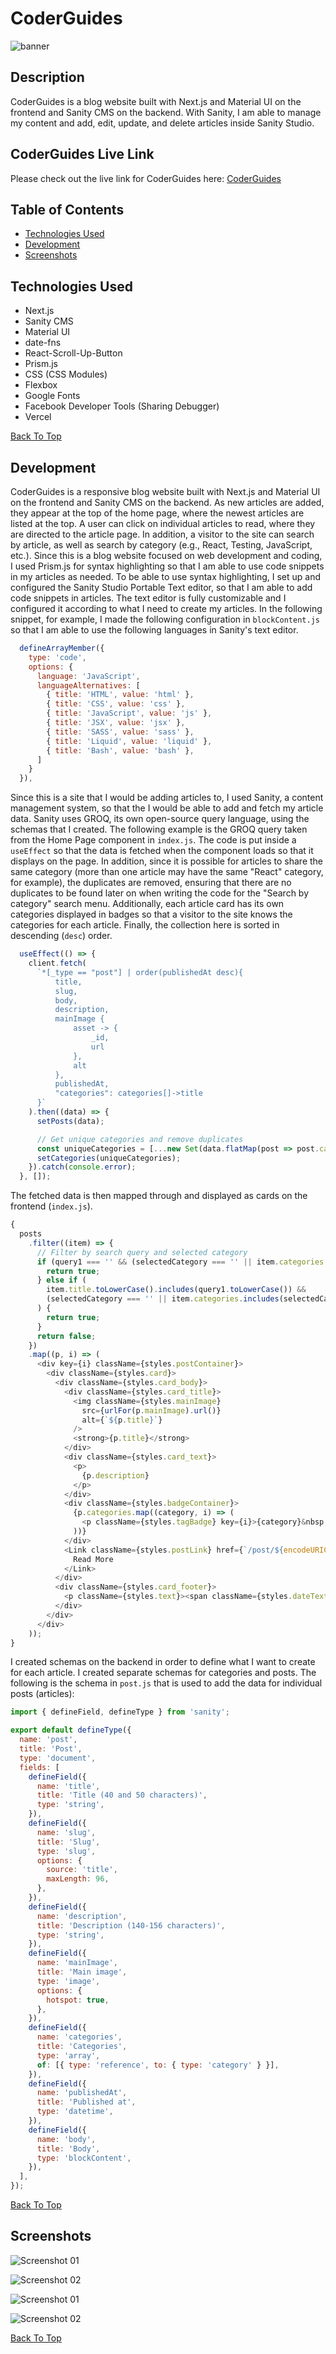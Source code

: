 # CoderGuides

![banner](https://github.com/answebdev/next-sanity2/assets/36783010/6a3f3190-a786-462c-b14b-e14510d83184)

## Description

CoderGuides is a blog website built with Next.js and Material UI on the frontend and Sanity CMS on the backend. With Sanity, I am able to manage my content and add, edit, update, and delete articles inside Sanity Studio.

## CoderGuides Live Link

Please check out the live link for CoderGuides here: [CoderGuides](https://coderguides.vercel.app/ "CoderGuides")

## Table of Contents
* [Technologies Used](#Technologies-Used)
* [Development](#Development)
* [Screenshots](#Screenshots)

## Technologies Used

* Next.js
* Sanity CMS
* Material UI
* date-fns
* React-Scroll-Up-Button
* Prism.js
* CSS (CSS Modules)
* Flexbox
* Google Fonts
* Facebook Developer Tools (Sharing Debugger)
* Vercel

[Back To Top](#Table-of-Contents)

## Development

CoderGuides is a responsive blog website built with Next.js and Material UI on the frontend and Sanity CMS on the backend. As new articles are added, they appear at the top of the home page, where the newest articles are listed at the top. A user can click on individual articles to read, where they are directed to the article page. In addition, a visitor to the site can search by article, as well as search by category (e.g., React, Testing, JavaScript, etc.). Since this is a blog website focused on web development and coding, I used Prism.js for syntax highlighting so that I am able to use code snippets in my articles as needed. To be able to use syntax highlighting, I set up and configured the Sanity Studio Portable Text editor, so that I am able to add code snippets in articles. The text editor is fully customizable and I configured it according to what I need to create my articles. In the following snippet, for example, I made the following configuration in `blockContent.js` so that I am able to use the following languages in Sanity's text editor.

```javascript
  defineArrayMember({
    type: 'code',
    options: {
      language: 'JavaScript',
      languageAlternatives: [
        { title: 'HTML', value: 'html' },
        { title: 'CSS', value: 'css' },
        { title: 'JavaScript', value: 'js' },
        { title: 'JSX', value: 'jsx' },
        { title: 'SASS', value: 'sass' },
        { title: 'Liquid', value: 'liquid' },
        { title: 'Bash', value: 'bash' },
      ]
    }
  }),
  ```

Since this is a site that I would be adding articles to, I used Sanity, a content management system, so that the I would be able to add and fetch my article data. Sanity uses GROQ, its own open-source query language, using the schemas that I created. The following example is the GROQ query taken from the Home Page component in `index.js`. The code is put inside a `useEffect` so that the data is fetched when the component loads so that it displays on the page. In addition, since it is possible for articles to share the same category (more than one article may have the same "React" category, for example), the duplicates are removed, ensuring that there are no duplicates to be found later on when writing the code for the "Search by category" search menu. Additionally, each article card has its own categories displayed in badges so that a visitor to the site knows the categories for each article. Finally, the collection here is sorted in descending (`desc`) order.


```javascript
  useEffect(() => {
    client.fetch(
      `*[_type == "post"] | order(publishedAt desc){
          title,
          slug,
          body,
          description,
          mainImage {
              asset -> {
                  _id,
                  url
              },
              alt
          },
          publishedAt,
          "categories": categories[]->title
      }`
    ).then((data) => {
      setPosts(data);

      // Get unique categories and remove duplicates
      const uniqueCategories = [...new Set(data.flatMap(post => post.categories))];
      setCategories(uniqueCategories);
    }).catch(console.error);
  }, []);
  ```

The fetched data is then mapped through and displayed as cards on the frontend (`index.js`).
```javascript
{
  posts
    .filter((item) => {
      // Filter by search query and selected category
      if (query1 === '' && (selectedCategory === '' || item.categories.includes(selectedCategory))) {
        return true;
      } else if (
        item.title.toLowerCase().includes(query1.toLowerCase()) &&
        (selectedCategory === '' || item.categories.includes(selectedCategory))
      ) {
        return true;
      }
      return false;
    })
    .map((p, i) => (
      <div key={i} className={styles.postContainer}>
        <div className={styles.card}>
          <div className={styles.card_body}>
            <div className={styles.card_title}>
              <img className={styles.mainImage}
                src={urlFor(p.mainImage).url()}
                alt={`${p.title}`}
              />
              <strong>{p.title}</strong>
            </div>
            <div className={styles.card_text}>
              <p>
                {p.description}
              </p>
            </div>
            <div className={styles.badgeContainer}>
              {p.categories.map((category, i) => (
                <p className={styles.tagBadge} key={i}>{category}&nbsp;</p>
              ))}
            </div>
            <Link className={styles.postLink} href={`/post/${encodeURIComponent(p.slug.current)}`}>
              Read More
            </Link>
          </div>
          <div className={styles.card_footer}>
            <p className={styles.text}><span className={styles.dateText}>{format(new Date(p.publishedAt), 'MMMM dd, yyyy')}</span></p>
          </div>
        </div>
      </div>
    ));
}
```

I created schemas on the backend in order to define what I want to create for each article. I created separate schemas for categories and posts. The following is the schema in `post.js` that is used to add the data for individual posts (articles):

```javascript
import { defineField, defineType } from 'sanity';

export default defineType({
  name: 'post',
  title: 'Post',
  type: 'document',
  fields: [
    defineField({
      name: 'title',
      title: 'Title (40 and 50 characters)',
      type: 'string',
    }),
    defineField({
      name: 'slug',
      title: 'Slug',
      type: 'slug',
      options: {
        source: 'title',
        maxLength: 96,
      },
    }),
    defineField({
      name: 'description',
      title: 'Description (140-156 characters)',
      type: 'string',
    }),
    defineField({
      name: 'mainImage',
      title: 'Main image',
      type: 'image',
      options: {
        hotspot: true,
      },
    }),
    defineField({
      name: 'categories',
      title: 'Categories',
      type: 'array',
      of: [{ type: 'reference', to: { type: 'category' } }],
    }),
    defineField({
      name: 'publishedAt',
      title: 'Published at',
      type: 'datetime',
    }),
    defineField({
      name: 'body',
      title: 'Body',
      type: 'blockContent',
    }),
  ],
});

```

[Back To Top](#Table-of-Contents)

## Screenshots

![Screenshot 01](screenshots/cg_screenshot_01.jpeg "Home Page")

![Screenshot 02](screenshots/cg_screenshot_02.png "Search by Category")

![Screenshot 01](screenshots/cg_screenshot_03.png "Individual Article Page")

![Screenshot 02](screenshots/cg_screenshot_04.png "Manage Content in Sanity Studio")

[Back To Top](#Table-of-Contents)
